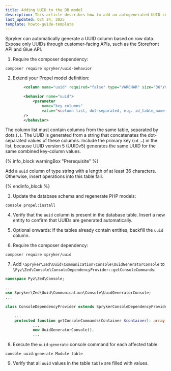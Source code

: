 ```yaml
---
title: Adding UUID to the DB model
description: This article describes how to add an autogenerated UUID column to the database model.
last_updated: Oct 24, 2025
template: howto-guide-template
---
```


Spryker can automatically generate a UUID column based on row data.
Expose only UUIDs through customer-facing APIs, such as the Storefront API and Glue API.

1. Require the composer dependency:

```shell
composer require spryker/uuid-behavior
```

2. Extend your Propel model definition:

```xml
        <column name="uuid" required="false" type="VARCHAR" size="36"/>

        <behavior name="uuid">
            <parameter
                name="key_columns"
                value="<column list, dot-separated, e.g. id_table_name.some_column.>"
        />
        </behavior>
```

The column list must contain columns from the same table, separated by dots (`.`).
The UUID is generated from a string that concatenates the dot-separated values of these columns.
Include the primary key (`id_…`) in the list, because UUID version 5 (UUIDv5) generates the same UUID for the same combined key-column values.

{% info_block warningBox "Prerequisite" %}

Add a `uuid` column of type string with a length of at least 36 characters.
Otherwise, insert operations into this table fail.

{% endinfo_block %}

3. Update the database schema and regenerate PHP models:

```shell
console propel:install
```

4. Verify that the `uuid` column is present in the database table.
Insert a new entity to confirm that UUIDs are generated automatically.

5. Optional onwards: If the tables already contain entities, backfill the `uuid` column.
 
6. Require the composer dependency:

```shell
composer require spryker/uuid
```

7. Add `\Spryker\Zed\Uuid\Communication\Console\UuidGeneratorConsole` to `\Pyz\Zed\Console\ConsoleDependencyProvider::getConsoleCommands`:

```php
namespace Pyz\Zed\Console;

...
use Spryker\Zed\Uuid\Communication\Console\UuidGeneratorConsole;
...

class ConsoleDependencyProvider extends SprykerConsoleDependencyProvider

    ...
    protected function getConsoleCommands(Container $container): array
            ...
            new UuidGeneratorConsole(),
            ...

```

8. Execute the `uuid:generate` console command for each affected table:

```shell
console uuid:generate Module table 
```

9. Verify that all `uuid` values  in the table `table` are filled with values.
